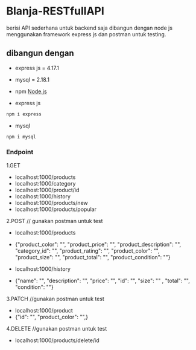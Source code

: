# Blanja-RESTfullAPI 
berisi API sederhana untuk backend saja dibangun dengan node js menggunakan framework express js dan postman untuk testing.


## dibangun dengan 
* express js = 4.17.1
* mysql = 2.18.1

* npm
    [Node.js](https://nodejs.org/en/download/)

* express js
```sh
npm i express
```

* mysql
```sh 
npm i mysql
```



### Endpoint
1.GET
* localhost:1000/products
* localhost:1000/category
* localhost:1000/product/id
* localhost:1000/history
* localhost:1000/products/new
* localhost:1000/products/popular

2.POST // gunakan postman untuk test
* localhost:1000/products 
* {"product_color": "", "product_price": "", "product_description": "", "category_id": "", "product_rating": "", "product_color": "", "product_size": "", "product_total": "", "product_condition": ""}

* localhost:1000/history
* {"name": "", "description": "", "price": "", "id": "", "size": "" , "total": "", "condition": ""}

3.PATCH //gunakan postman untuk test
* localhost:1000/product
* {"id": "", "product_color": "",}

4.DELETE //gunakan postman untuk test
* localhost:1000/products/delete/id

